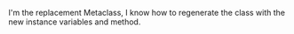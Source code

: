 I'm the replacement Metaclass, 
I know how to regenerate the class with the new instance variables and method.